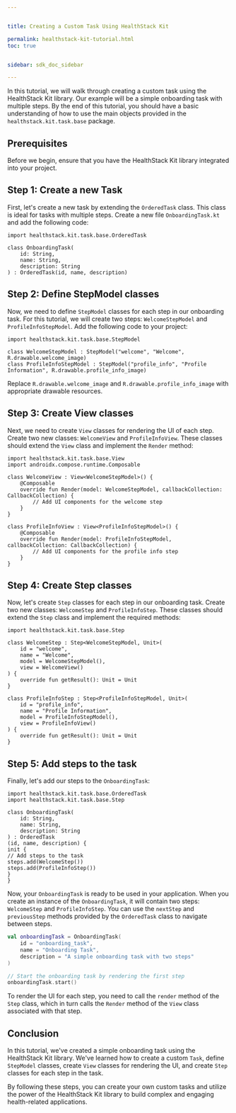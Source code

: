 ```yaml
---


title: Creating a Custom Task Using HealthStack Kit

permalink: healthstack-kit-tutorial.html
toc: true


sidebar: sdk_doc_sidebar

---
```




In this tutorial, we will walk through creating a custom task using the HealthStack Kit library. Our example will be a simple onboarding task with multiple steps. By the end of this tutorial, you should have a basic understanding of how to use the main objects provided in the `healthstack.kit.task.base` package.

## Prerequisites

Before we begin, ensure that you have the HealthStack Kit library integrated into your project.

## Step 1: Create a new Task

First, let's create a new task by extending the `OrderedTask` class. This class is ideal for tasks with multiple steps. Create a new file `OnboardingTask.kt` and add the following code:

```
import healthstack.kit.task.base.OrderedTask

class OnboardingTask(
    id: String,
    name: String,
    description: String
) : OrderedTask(id, name, description)
```

## Step 2: Define StepModel classes

Now, we need to define `StepModel` classes for each step in our onboarding task. For this tutorial, we will create two steps: `WelcomeStepModel` and `ProfileInfoStepModel`. Add the following code to your project:

```
import healthstack.kit.task.base.StepModel

class WelcomeStepModel : StepModel("welcome", "Welcome", R.drawable.welcome_image)
class ProfileInfoStepModel : StepModel("profile_info", "Profile Information", R.drawable.profile_info_image)
```

Replace `R.drawable.welcome_image` and `R.drawable.profile_info_image` with appropriate drawable resources.

## Step 3: Create View classes

Next, we need to create `View` classes for rendering the UI of each step. Create two new classes: `WelcomeView` and `ProfileInfoView`. These classes should extend the `View` class and implement the `Render` method:

```
import healthstack.kit.task.base.View
import androidx.compose.runtime.Composable

class WelcomeView : View<WelcomeStepModel>() {
    @Composable
    override fun Render(model: WelcomeStepModel, callbackCollection: CallbackCollection) {
        // Add UI components for the welcome step
    }
}

class ProfileInfoView : View<ProfileInfoStepModel>() {
    @Composable
    override fun Render(model: ProfileInfoStepModel, callbackCollection: CallbackCollection) {
        // Add UI components for the profile info step
    }
}
```

## Step 4: Create Step classes

Now, let's create `Step` classes for each step in our onboarding task. Create two new classes: `WelcomeStep` and `ProfileInfoStep`. These classes should extend the `Step` class and implement the required methods:

```
import healthstack.kit.task.base.Step

class WelcomeStep : Step<WelcomeStepModel, Unit>(
    id = "welcome",
    name = "Welcome",
    model = WelcomeStepModel(),
    view = WelcomeView()
) {
    override fun getResult(): Unit = Unit
}

class ProfileInfoStep : Step<ProfileInfoStepModel, Unit>(
    id = "profile_info",
    name = "Profile Information",
    model = ProfileInfoStepModel(),
    view = ProfileInfoView()
) {
    override fun getResult(): Unit = Unit
}
```

## Step 5: Add steps to the task

Finally, let's add our steps to the `OnboardingTask`:

```
import healthstack.kit.task.base.OrderedTask
import healthstack.kit.task.base.Step

class OnboardingTask(
    id: String,
    name: String,
    description: String
) : OrderedTask
(id, name, description) {
init {
// Add steps to the task
steps.add(WelcomeStep())
steps.add(ProfileInfoStep())
}
}
```

Now, your `OnboardingTask` is ready to be used in your application. When you create an instance of the `OnboardingTask`, it will contain two steps: `WelcomeStep` and `ProfileInfoStep`. You can use the `nextStep` and `previousStep` methods provided by the `OrderedTask` class to navigate between steps.

```kotlin
val onboardingTask = OnboardingTask(
    id = "onboarding_task",
    name = "Onboarding Task",
    description = "A simple onboarding task with two steps"
)

// Start the onboarding task by rendering the first step
onboardingTask.start()
```

To render the UI for each step, you need to call the `render` method of the `Step` class, which in turn calls the `Render` method of the `View` class associated with that step.

## Conclusion

In this tutorial, we've created a simple onboarding task using the HealthStack Kit library. We've learned how to create a custom `Task`, define `StepModel` classes, create `View` classes for rendering the UI, and create `Step` classes for each step in the task.

By following these steps, you can create your own custom tasks and utilize the power of the HealthStack Kit library to build complex and engaging health-related applications.

